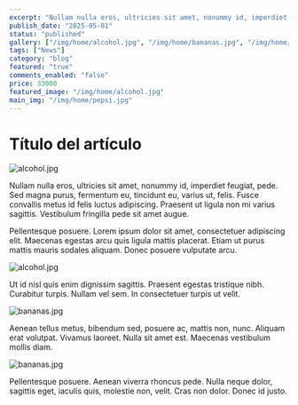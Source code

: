 ```yaml
---
excerpt: "Nullam nulla eros, ultricies sit amet, nonummy id, imperdiet feugiat, pede."
publish_date: "2025-05-01"
status: "published"
gallery: ["/img/home/alcohol.jpg", "/img/home/bananas.jpg", "/img/home/pepsi.jpg"]
tags: ["News"]
category: "blog"
featured: "true"
comments_enabled: "false"
price: 33000
featured_image: "/img/home/alcohol.jpg"
main_img: "/img/home/pepsi.jpg"
---
```

# Título del artículo

![alcohol.jpg](/img/home/alcohol.jpg)

Nullam nulla eros, ultricies sit amet, nonummy id, imperdiet feugiat, pede. Sed magna purus, fermentum eu, tincidunt eu, varius ut, felis. Fusce convallis metus id felis luctus adipiscing. Praesent ut ligula non mi varius sagittis. Vestibulum fringilla pede sit amet augue.

Pellentesque posuere. Lorem ipsum dolor sit amet, consectetuer adipiscing elit. Maecenas egestas arcu quis ligula mattis placerat. Etiam ut purus mattis mauris sodales aliquam. Donec posuere vulputate arcu.

![alcohol.jpg](/img/home/alcohol.jpg)

Ut id nisl quis enim dignissim sagittis. Praesent egestas tristique nibh. Curabitur turpis. Nullam vel sem. In consectetuer turpis ut velit.

![bananas.jpg](/img/home/bananas.jpg)

Aenean tellus metus, bibendum sed, posuere ac, mattis non, nunc. Aliquam erat volutpat. Vivamus laoreet. Nulla sit amet est. Maecenas vestibulum mollis diam.

![bananas.jpg](/img/home/bananas.jpg)

Pellentesque posuere. Aenean viverra rhoncus pede. Nulla neque dolor, sagittis eget, iaculis quis, molestie non, velit. Cras non dolor. Donec id justo.
